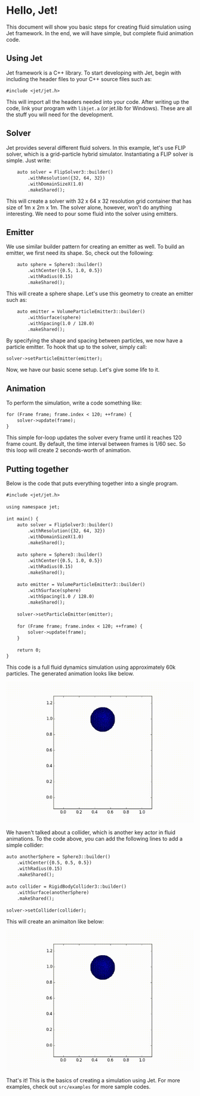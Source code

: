 # Hello, Jet!

This document will show you basic steps for creating fluid simulation using Jet framework. In the end, we will have simple, but complete fluid animation code.

## Using Jet

Jet framework is a C++ library. To start developing with Jet, begin with including the header files to your C++ source files such as:

    #include <jet/jet.h>

This will import all the headers needed into your code. After writing up the code, link your program with `libjet.a` (or jet.lib for Windows). These are all the stuff you will need for the development.

## Solver

Jet provides several different fluid solvers. In this example, let's use FLIP solver, which is a grid-particle hybrid simulator. Instantiating a FLIP solver is simple. Just write:

        auto solver = FlipSolver3::builder()
            .withResolution({32, 64, 32})
            .withDomainSizeX(1.0)
            .makeShared();

This will create a solver with 32 x 64 x 32 resolution grid container that has size of 1m x 2m x 1m. The solver alone, however, won't do anything interesting. We need to pour some fluid into the solver using emitters.

## Emitter

We use similar builder pattern for creating an emitter as well. To build an emitter, we first need its shape. So, check out the following:

        auto sphere = Sphere3::builder()
            .withCenter({0.5, 1.0, 0.5})
            .withRadius(0.15)
            .makeShared();

This will create a sphere shape. Let's use this geometry to create an emitter such as:

        auto emitter = VolumeParticleEmitter3::builder()
            .withSurface(sphere)
            .withSpacing(1.0 / 128.0)
            .makeShared();

By specifying the shape and spacing between particles, we now have a particle emitter. To hook that up to the solver, simply call:

    solver->setParticleEmitter(emitter);

Now, we have our basic scene setup. Let's give some life to it.

## Animation

To perform the simulation, write a code something like:

    for (Frame frame; frame.index < 120; ++frame) {
        solver->update(frame);
    }

This simple for-loop updates the solver every frame until it reaches 120 frame count. By default, the time interval between frames is 1/60 sec. So this loop will create 2 seconds-worth of animation.

## Putting together

Below is the code that puts everything together into a single program.

    #include <jet/jet.h>

    using namespace jet;

    int main() {
        auto solver = FlipSolver3::builder()
            .withResolution({32, 64, 32})
            .withDomainSizeX(1.0)
            .makeShared();

        auto sphere = Sphere3::builder()
            .withCenter({0.5, 1.0, 0.5})
            .withRadius(0.15)
            .makeShared();

        auto emitter = VolumeParticleEmitter3::builder()
            .withSurface(sphere)
            .withSpacing(1.0 / 128.0)
            .makeShared();

        solver->setParticleEmitter(emitter);

        for (Frame frame; frame.index < 120; ++frame) {
            solver->update(frame);
        }

        return 0;
    }

This code is a full fluid dynamics simulation using approximately 60k particles. The generated animation looks like below.

![Minimal](img/tutorial/minimal.gif "Minimal")

We haven't talked about a collider, which is another key actor in fluid animations. To the code above, you can add the following lines to add a simple collider:

    auto anotherSphere = Sphere3::builder()
        .withCenter({0.5, 0.5, 0.5})
        .withRadius(0.15)
        .makeShared();

    auto collider = RigidBodyCollider3::builder()
        .withSurface(anotherSphere)
        .makeShared();

    solver->setCollider(collider);

This will create an animaiton like below:

![Minimal2](img/tutorial/minimal2.gif "Minimal2")

That's it! This is the basics of creating a simulation using Jet. For more examples, check out `src/examples` for more sample codes.